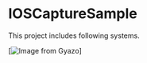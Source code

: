 # IOSCaptureSample
This project includes following systems.


[![Image from Gyazo](https://i.gyazo.com/cc0055e8a964a6dc38160b1e5a0dfe9c.gif)]
